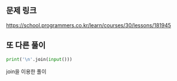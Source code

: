 ## 문제 링크
https://school.programmers.co.kr/learn/courses/30/lessons/181945

## 또 다른 풀이
```py
print('\n'.join(input()))
```

join을 이용한 풀이

